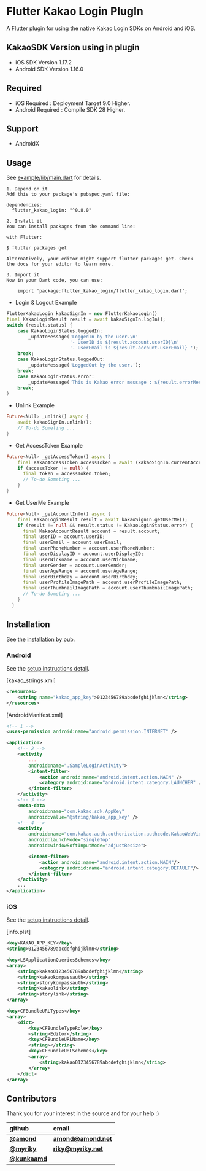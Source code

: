 # Flutter Kakao Login PlugIn
A Flutter plugin for using the native Kakao Login SDKs on Android and iOS.

## KakaoSDK Version using in plugin

* iOS SDK Version 1.17.2 
* Android SDK Version  1.16.0

## Required 

* iOS Required : Deployment Target 9.0 Higher.
* Android Required : Compile SDK 28 Higher.

## Support  

* AndroidX

## Usage

See [example/lib/main.dart](https://github.com/JosephNK/flutter_kakao_login/blob/master/example/lib/main.dart) for details.

```
1. Depend on it
Add this to your package's pubspec.yaml file:

dependencies:
  flutter_kakao_login: "^0.8.0"
```
```
2. Install it
You can install packages from the command line:

with Flutter:

$ flutter packages get

Alternatively, your editor might support flutter packages get. Check the docs for your editor to learn more.
```
```
3. Import it
Now in your Dart code, you can use:

    import 'package:flutter_kakao_login/flutter_kakao_login.dart';
```
- Login & Logout Example
```dart
FlutterKakaoLogin kakaoSignIn = new FlutterKakaoLogin()
final KakaoLoginResult result = await kakaoSignIn.logIn();
switch (result.status) {
    case KakaoLoginStatus.loggedIn:
        _updateMessage('LoggedIn by the user.\n'
                       '- UserID is ${result.account.userID}\n'
                       '- UserEmail is ${result.account.userEmail} ');
    break;
    case KakaoLoginStatus.loggedOut:
        _updateMessage('LoggedOut by the user.');
    break;
    case KakaoLoginStatus.error:
        _updateMessage('This is Kakao error message : ${result.errorMessage}');
    break;
}
```
- Unlink Example
```dart
Future<Null> _unlink() async {
    await kakaoSignIn.unlink();
    // To-do Someting ...
}
```
- Get AccessToken Example
```dart
Future<Null> _getAccessToken() async {
    final KakaoAccessToken accessToken = await (kakaoSignIn.currentAccessToken);
    if (accessToken != null) {
      final token = accessToken.token;
      // To-do Someting ...
    }
}
```
- Get UserMe Example
```dart
Future<Null> _getAccountInfo() async {
    final KakaoLoginResult result = await kakaoSignIn.getUserMe();
    if (result != null && result.status != KakaoLoginStatus.error) {
      final KakaoAccountResult account = result.account;
      final userID = account.userID;
      final userEmail = account.userEmail;
      final userPhoneNumber = account.userPhoneNumber;
      final userDisplayID = account.userDisplayID;
      final userNickname = account.userNickname;
      final userGender = account.userGender;
      final userAgeRange = account.userAgeRange;
      final userBirthday = account.userBirthday;
      final userProfileImagePath = account.userProfileImagePath;
      final userThumbnailImagePath = account.userThumbnailImagePath;
      // To-do Someting ...
    }
  }
```

## Installation

See the [installation by pub](https://pub.dartlang.org/packages/flutter_kakao_login).

### Android

See the [setup instructions detail](https://developers.kakao.com/docs/android/getting-started).

[kakao_strings.xml]

```xml
<resources>
    <string name="kakao_app_key">0123456789abcdefghijklmn</string>
</resources>
```

[AndroidManifest.xml]

```xml
<!-- 1 -->
<uses-permission android:name="android.permission.INTERNET" />

<application>
    <!-- 2 -->
    <activity
        ...
        android:name=".SampleLoginActivity">
        <intent-filter>
            <action android:name="android.intent.action.MAIN" />
            <category android:name="android.intent.category.LAUNCHER" />
        </intent-filter>
    </activity>
    <!-- 3 -->
    <meta-data
        android:name="com.kakao.sdk.AppKey"
        android:value="@string/kakao_app_key" />
    <!-- 4 -->
    <activity
        android:name="com.kakao.auth.authorization.authcode.KakaoWebViewActivity"
        android:launchMode="singleTop"
        android:windowSoftInputMode="adjustResize">

        <intent-filter>
            <action android:name="android.intent.action.MAIN"/>
            <category android:name="android.intent.category.DEFAULT"/>
        </intent-filter>
    </activity>
    ...
</application>
```

### iOS

See the [setup instructions detail](https://developers.kakao.com/docs/ios#%EA%B0%9C%EB%B0%9C%ED%99%98%EA%B2%BD-%EA%B5%AC%EC%84%B1).

[info.plst]

```xml
<key>KAKAO_APP_KEY</key>
<string>0123456789abcdefghijklmn</string>
```

```xml
<key>LSApplicationQueriesSchemes</key>
<array>
    <string>kakao0123456789abcdefghijklmn</string>
    <string>kakaokompassauth</string>
    <string>storykompassauth</string>
    <string>kakaolink</string>
    <string>storylink</string>
</array>
```

```xml
<key>CFBundleURLTypes</key>
<array>
    <dict>
        <key>CFBundleTypeRole</key>
        <string>Editor</string>
        <key>CFBundleURLName</key>
        <string></string>
        <key>CFBundleURLSchemes</key>
        <array>
            <string>kakao0123456789abcdefghijklmn</string>
        </array>
    </dict>
</array>
```

## Contributors

 Thank you for your interest in the source and for your help :)

  | github                                       | email                                                |
| :------------------------------------------- | :---------------------------------------------------- |
| [**@amond**](https://github.com/amondnet) | [**amond@amond.net**](amond@amond.net) |
| [**@myriky**](https://github.com/myriky) | [**riky@myriky.net**](riky@myriky.net) |
| [**@kunkaamd**](https://github.com) |
